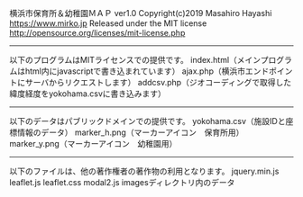 
 
横浜市保育所＆幼稚園ＭＡＰ ver1.0 
Copyright(c)2019  Masahiro Hayashi
https://www.mirko.jp
Released under the MIT license
http://opensource.org/licenses/mit-license.php

---------------------------------------------------------------------

以下のプログラムはMITライセンスでの提供です。
index.html（メインプログラムはhtml内にjavascriptで書き込まれています）
ajax.php（横浜市エンドポイントにサーバからリクエストします）
addcsv.php（ジオコーディングで取得した緯度経度をyokohama.csvに書き込みます）

---------------------------------------------------------------------

以下のデータはパブリックドメインでの提供です。
yokohama.csv（施設IDと座標情報のデータ）
marker_h.png（マーカーアイコン　保育所用）
marker_y.png（マーカーアイコン　幼稚園用）

---------------------------------------------------------------------

以下のファイルは、他の著作権者の著作物の利用となります。
jquery.min.js
leaflet.js
leaflet.css
modal2.js
imagesディレクトリ内のデータ
